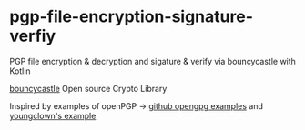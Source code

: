 # pgp-file-encryption-signature-verfiy
PGP file encryption &amp; decryption and sigature &amp; verify via bouncycastle with Kotlin


[bouncycastle](http://www.bouncycastle.org/documentation.html) Open source Crypto Library

Inspired by examples of openPGP -> [github opengpg examples](https://github.com/bcgit/bc-java/tree/master/pg/src/main/java/org/bouncycastle/openpgp/examples) and [youngclown's example](https://github.com/youngclown/JavaPGPSample)